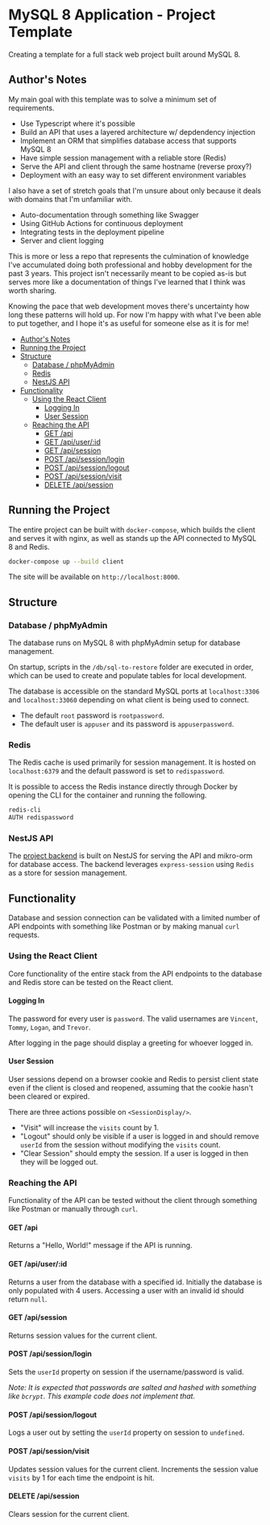 # MySQL 8 Application - Project Template <!-- omit in toc -->

Creating a template for a full stack web project built around MySQL 8.

## Author's Notes

My main goal with this template was to solve a minimum set of requirements.
- Use Typescript where it's possible
- Build an API that uses a layered architecture w/ depdendency injection
- Implement an ORM that simplifies database access that supports MySQL 8
- Have simple session management with a reliable store (Redis)
- Serve the API and client through the same hostname (reverse proxy?)
- Deployment with an easy way to set different environment variables

I also have a set of stretch goals that I'm unsure about only because it deals with domains that I'm unfamiliar with.
- Auto-documentation through something like Swagger
- Using GitHub Actions for continuous deployment
- Integrating tests in the deployment pipeline
- Server and client logging

This is more or less a repo that represents the culmination of knowledge I've accumulated doing both professional and hobby development for the past 3 years. This project isn't necessarily meant to be copied as-is but serves more like a documentation of things I've learned that I think was worth sharing.

Knowing the pace that web development moves there's uncertainty how long these patterns will hold up. For now I'm happy with what I've been able to put together, and I hope it's as useful for someone else as it is for me!

- [Author's Notes](#authors-notes)
- [Running the Project](#running-the-project)
- [Structure](#structure)
  - [Database / phpMyAdmin](#database--phpmyadmin)
  - [Redis](#redis)
  - [NestJS API](#nestjs-api)
- [Functionality](#functionality)
  - [Using the React Client](#using-the-react-client)
    - [Logging In](#logging-in)
    - [User Session](#user-session)
  - [Reaching the API](#reaching-the-api)
    - [GET /api](#get-api)
    - [GET /api/user/:id](#get-apiuserid)
    - [GET /api/session](#get-apisession)
    - [POST /api/session/login](#post-apisessionlogin)
    - [POST /api/session/logout](#post-apisessionlogout)
    - [POST /api/session/visit](#post-apisessionvisit)
    - [DELETE /api/session](#delete-apisession)

## Running the Project

The entire project can be built with `docker-compose`, which builds the client and serves it with nginx, as well as stands up the API connected to MySQL 8 and Redis.

```sh
docker-compose up --build client
```

The site will be available on `http://localhost:8000`.

## Structure

### Database / phpMyAdmin

The database runs on MySQL 8 with phpMyAdmin setup for database management.

On startup, scripts in the `/db/sql-to-restore` folder are executed in order, which can be used to create and populate tables for local development.

The database is accessible on the standard MySQL ports at `localhost:3306` and `localhost:33060` depending on what client is being used to connect.

- The default `root` password is `rootpassword`.
- The default user is `appuser` and its password is `appuserpassword`.

### Redis

The Redis cache is used primarily for session management. It is hosted on `localhost:6379` and the default password is set to `redispassword`.

It is possible to access the Redis instance directly through Docker by opening the CLI for the container and running the following.

```sh
redis-cli
AUTH redispassword
```

### NestJS API

The [project backend](https://github.com/vlnguyen/mysql8-project-template/blob/master/api/README.md) is built on NestJS for serving the API and mikro-orm for database access. The backend leverages `express-session` using `Redis` as a store for session management.

## Functionality

Database and session connection can be validated with a limited number of API endpoints with something like Postman or by making manual `curl` requests.

### Using the React Client

Core functionality of the entire stack from the API endpoints to the database and Redis store can be tested on the React client.

#### Logging In

The password for every user is `password`. The valid usernames are `Vincent`, `Tommy`, `Logan`, and `Trevor`. 

After logging in the page should display a greeting for whoever logged in.

#### User Session

User sessions depend on a browser cookie and Redis to persist client state even if the client is closed and reopened, assuming that the cookie hasn't been cleared or expired.

There are three actions possible on `<SessionDisplay/>`.
- "Visit" will increase the `visits` count by 1.
- "Logout" should only be visible if a user is logged in and should remove `userId` from the session without modifying the `visits` count.
- "Clear Session" should empty the session. If a user is logged in then they will be logged out.

### Reaching the API

Functionality of the API can be tested without the client through something like Postman or manually through `curl`.

#### GET /api

Returns a "Hello, World!" message if the API is running.


#### GET /api/user/:id

Returns a user from the database with a specified id. Initially the database is only populated with 4 users. Accessing a user with an invalid id should return `null`.


#### GET /api/session

Returns session values for the current client.

#### POST /api/session/login

Sets the `userId` property on session if the username/password is valid.

*Note: It is expected that passwords are salted and hashed with something like `bcrypt`. This example code does not implement that.*

#### POST /api/session/logout

Logs a user out by setting the `userId` property on session to `undefined`.

#### POST /api/session/visit

Updates session values for the current client. Increments the session value `visits` by 1 for each time the endpoint is hit.

#### DELETE /api/session

Clears session for the current client.